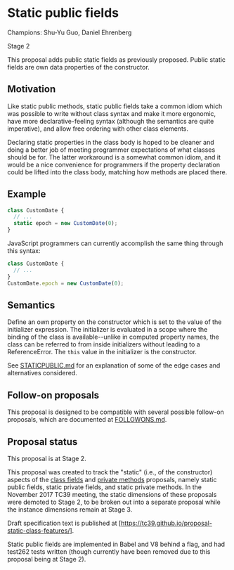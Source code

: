 # Static public fields

Champions: Shu-Yu Guo, Daniel Ehrenberg

Stage 2

This proposal adds public static fields as previously proposed. Public static fields are own data properties of the constructor. 

## Motivation

Like static public methods, static public fields take a common idiom which was possible to write without class syntax and make it more ergonomic, have more declarative-feeling syntax (although the semantics are quite imperative), and allow free ordering with other class elements.

Declaring static properties in the class body is hoped to be cleaner and doing a better job of meeting programmer expectations of what classes should be for. The latter workaround is a somewhat common idiom, and it would be a nice convenience for programmers if the property declaration could be lifted into the class body, matching how methods are placed there.

## Example

```js
class CustomDate {
  // ...
  static epoch = new CustomDate(0);
}
```

JavaScript programmers can currently accomplish the same thing through this syntax:

```js
class CustomDate {
  // ...
}
CustomDate.epoch = new CustomDate(0);
```

## Semantics

Define an own property on the constructor which is set to the value of the initializer expression. The initializer is evaluated in a scope where the binding of the class is available--unlike in computed property names, the class can be referred to from inside initializers without leading to a ReferenceError. The `this` value in the initializer is the constructor.

See [STATICPUBLIC.md](https://github.com/tc39/proposal-static-class-features/blob/master/STATICPUBLIC.md) for an explanation of some of the edge cases and alternatives considered.

## Follow-on proposals

This proposal is designed to be compatible with several possible follow-on proposals, which are documented at [FOLLOWONS.md](https://github.com/tc39/proposal-static-class-features/blob/master/FOLLOWONS.md).

## Proposal status

This proposal is at Stage 2.

This proposal was created to track the "static" (i.e., of the constructor) aspects of the [class fields](http://github.com/tc39/proposal-class-fields) and [private methods](https://github.com/tc39/proposal-private-methods) proposals, namely static public fields, static private fields, and static private methods. In the November 2017 TC39 meeting, the static dimensions of these proposals were demoted to Stage 2, to be broken out into a separate proposal while the instance dimensions remain at Stage 3.

Draft specification text is published at [https://tc39.github.io/proposal-static-class-features/].

Static public fields are implemented in Babel and V8 behind a flag, and had test262 tests written (though currently have been removed due to this proposal being at Stage 2).

